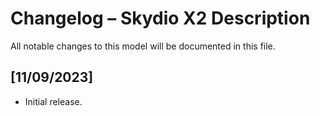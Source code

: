 # Changelog – Skydio X2 Description

All notable changes to this model will be documented in this file.

## [11/09/2023]
- Initial release.
